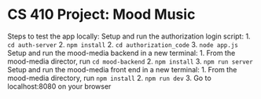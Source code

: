 # CS 410 Project: Mood Music

Steps to test the app locally:
  Setup and run the authorization login script:
    1. `cd auth-server`
    2. `npm install`
    2. `cd authorization_code`
    3. `node app.js`
  Setup and run the mood-media backend in a new terminal:
    1. From the mood-media director, run `cd mood-backend`
    2. `npm install`
    3. `npm run server`
  Setup and run the mood-media front end in a new terminal:
    1. From the mood-media directory, run `npm install`
    2. `npm run dev`
    3. Go to localhost:8080 on your browser
